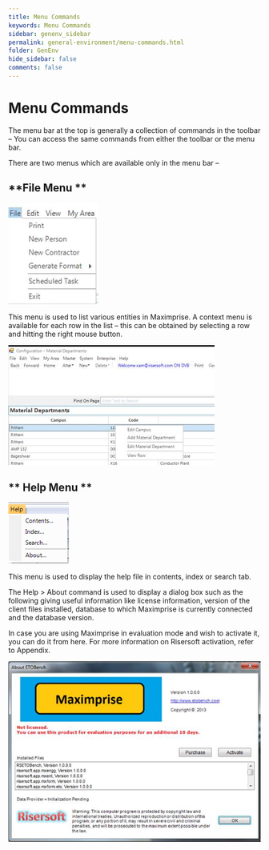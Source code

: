 ```yaml
---
title: Menu Commands
keywords: Menu Commands
sidebar: genenv_sidebar
permalink: general-environment/menu-commands.html
folder: GenEnv
hide_sidebar: false
comments: false
---
```


# Menu Commands

The menu bar at the top is generally a collection of commands in the toolbar – You can access the same commands from either the toolbar or the menu bar.

There are two menus which are available only in the menu bar –

## **File Menu **

![](/images/filemenu.jpg)

This menu is used to list various entities in Maximprise.  A context menu is available for each row in the list – this can be obtained by selecting a row and hitting the right mouse button.

![](/images/matdeplist.jpg)

## ** Help Menu **

![](/images/helpmenu.png)

This menu is used to display the help file in contents, index or search tab.



The Help > About command is used to display a dialog box such as the following giving useful information like license information, version of the client files installed, database to which Maximprise is currently connected and the database version.



In case you are using Maximprise in evaluation mode and wish to activate it, you can do it from here. For more information on Risersoft activation, refer to Appendix.

![](/images/licensewindow.jpg)
